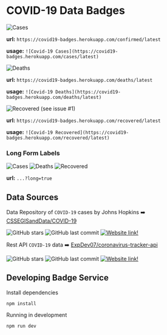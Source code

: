 # COVID-19 Data Badges

![Cases](https://covid19-badges.herokuapp.com/confirmed)

**url:** `https://covid19-badges.herokuapp.com/confirmed/latest`

**usage:** `![Covid-19 Cases](https://covid19-badges.herokuapp.com/cases/latest)`


![Deaths](https://covid19-badges.herokuapp.com/deaths)

**url:** `https://covid19-badges.herokuapp.com/deaths/latest`

**usage:** `![Covid-19 Deaths](https://covid19-badges.herokuapp.com/deaths/latest)`


![Recovered](https://covid19-badges.herokuapp.com/recovered) (see issue #1)

**url:** `https://covid19-badges.herokuapp.com/recovered/latest`

**usage:** `![Covid-19 Recovered](https://covid19-badges.herokuapp.com/recovered/latest)`

### Long Form Labels
![Cases](https://covid19-badges.herokuapp.com/confirmed?long=true)
![Deaths](https://covid19-badges.herokuapp.com/deaths?long=true)
![Recovered](https://covid19-badges.herokuapp.com/recovered?long=true)

**url:** `...?long=true`




## Data Sources

Data Repository of `COVID-19` cases by Johns Hopkins :arrow_right: [CSSEGISandData/COVID-19](https://github.com/CSSEGISandData/COVID-19)

![GitHub stars](https://img.shields.io/github/stars/CSSEGISandData/COVID-19)
![GitHub last commit](https://img.shields.io/github/last-commit/CSSEGISandData/COVID-19)
[![Website link!](https://img.shields.io/badge/website-link-1abc9c.svg)](https://systems.jhu.edu/research/public-health/ncov)

Rest API `COVID-19` data :arrow_right: [ExpDev07/coronavirus-tracker-api](https://github.com/ExpDev07/coronavirus-tracker-api)

![GitHub stars](https://img.shields.io/github/stars/ExpDev07/coronavirus-tracker-api)
![GitHub last commit](https://img.shields.io/github/last-commit/ExpDev07/coronavirus-tracker-api)
[![Website link!](https://img.shields.io/badge/api-link-1abc9c.svg)](https://coronavirus-tracker-api.herokuapp.com/v2/locations)


## Developing Badge Service

Install dependencies

```
npm install
```

Running in development

```
npm run dev
```
